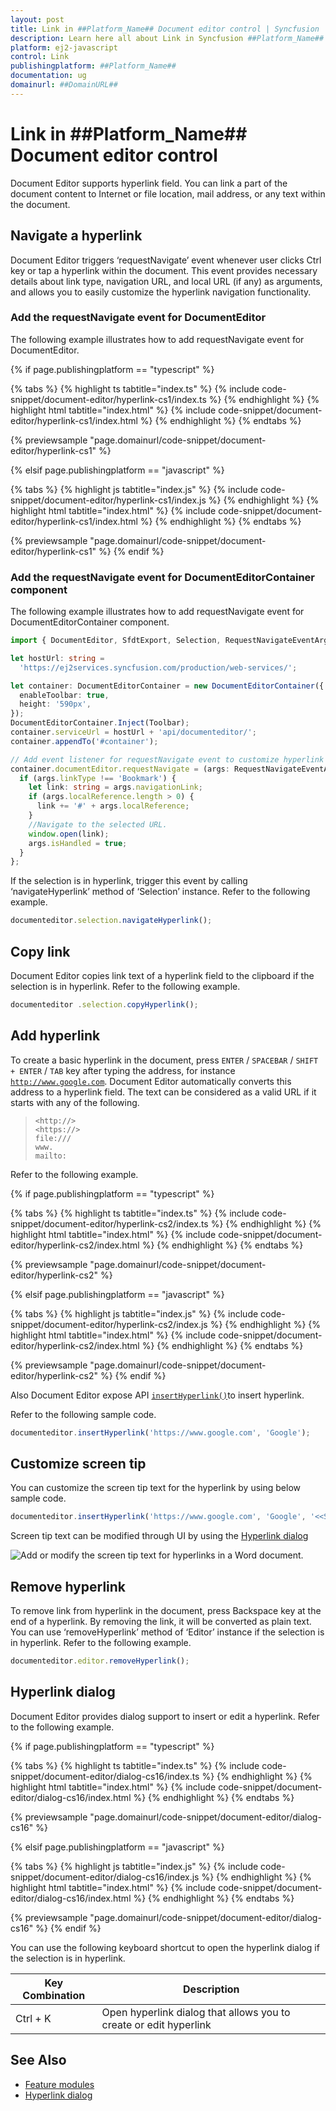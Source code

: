 ```yaml
---
layout: post
title: Link in ##Platform_Name## Document editor control | Syncfusion
description: Learn here all about Link in Syncfusion ##Platform_Name## Document editor control of Syncfusion Essential JS 2 and more.
platform: ej2-javascript
control: Link 
publishingplatform: ##Platform_Name##
documentation: ug
domainurl: ##DomainURL##
---
```


# Link in ##Platform_Name## Document editor control

Document Editor supports hyperlink field. You can link a part of the document content to Internet or file location, mail address, or any text within the document.

## Navigate a hyperlink

Document Editor triggers ‘requestNavigate’ event whenever user clicks Ctrl key or tap a hyperlink within the document. This event provides necessary details about link type, navigation URL, and local URL (if any) as arguments, and allows you to easily customize the hyperlink navigation functionality.

### Add the requestNavigate event for DocumentEditor

The following example illustrates how to add requestNavigate event for DocumentEditor.

{% if page.publishingplatform == "typescript" %}

 {% tabs %}
{% highlight ts tabtitle="index.ts" %}
{% include code-snippet/document-editor/hyperlink-cs1/index.ts %}
{% endhighlight %}
{% highlight html tabtitle="index.html" %}
{% include code-snippet/document-editor/hyperlink-cs1/index.html %}
{% endhighlight %}
{% endtabs %}
        
{% previewsample "page.domainurl/code-snippet/document-editor/hyperlink-cs1" %}

{% elsif page.publishingplatform == "javascript" %}

{% tabs %}
{% highlight js tabtitle="index.js" %}
{% include code-snippet/document-editor/hyperlink-cs1/index.js %}
{% endhighlight %}
{% highlight html tabtitle="index.html" %}
{% include code-snippet/document-editor/hyperlink-cs1/index.html %}
{% endhighlight %}
{% endtabs %}

{% previewsample "page.domainurl/code-snippet/document-editor/hyperlink-cs1" %}
{% endif %}

### Add the requestNavigate event for DocumentEditorContainer component

The following example illustrates how to add requestNavigate event for DocumentEditorContainer component.

```ts
import { DocumentEditor, SfdtExport, Selection, RequestNavigateEventArgs } from '@syncfusion/ej2-documenteditor';

let hostUrl: string =
  'https://ej2services.syncfusion.com/production/web-services/';

let container: DocumentEditorContainer = new DocumentEditorContainer({
  enableToolbar: true,
  height: '590px',
});
DocumentEditorContainer.Inject(Toolbar);
container.serviceUrl = hostUrl + 'api/documenteditor/';
container.appendTo('#container');

// Add event listener for requestNavigate event to customize hyperlink navigation functionality
container.documentEditor.requestNavigate = (args: RequestNavigateEventArgs) => {
  if (args.linkType !== 'Bookmark') {
    let link: string = args.navigationLink;
    if (args.localReference.length > 0) {
      link += '#' + args.localReference;
    }
    //Navigate to the selected URL.
    window.open(link);
    args.isHandled = true;
  }
};
```

If the selection is in hyperlink, trigger this event by calling ‘navigateHyperlink’ method of ‘Selection’ instance. Refer to the following example.

```ts
documenteditor.selection.navigateHyperlink();
```

## Copy link

Document Editor copies link text of a hyperlink field to the clipboard if the selection is in hyperlink. Refer to the following example.

```ts
documenteditor .selection.copyHyperlink();
```

## Add hyperlink

To create a basic hyperlink in the document, press `ENTER` / `SPACEBAR` / `SHIFT + ENTER` / `TAB` key after typing the address, for instance [`http://www.google.com`](http://www.google.com). Document Editor automatically converts this address to a hyperlink field. The text can be considered as a valid URL if it starts with any of the following.

> `<http://>`<br>
> `<https://>`<br>
> `file:///`<br>
> `www.`<br>
> `mailto:`<br>

Refer to the following example.

{% if page.publishingplatform == "typescript" %}

 {% tabs %}
{% highlight ts tabtitle="index.ts" %}
{% include code-snippet/document-editor/hyperlink-cs2/index.ts %}
{% endhighlight %}
{% highlight html tabtitle="index.html" %}
{% include code-snippet/document-editor/hyperlink-cs2/index.html %}
{% endhighlight %}
{% endtabs %}
        
{% previewsample "page.domainurl/code-snippet/document-editor/hyperlink-cs2" %}

{% elsif page.publishingplatform == "javascript" %}

{% tabs %}
{% highlight js tabtitle="index.js" %}
{% include code-snippet/document-editor/hyperlink-cs2/index.js %}
{% endhighlight %}
{% highlight html tabtitle="index.html" %}
{% include code-snippet/document-editor/hyperlink-cs2/index.html %}
{% endhighlight %}
{% endtabs %}

{% previewsample "page.domainurl/code-snippet/document-editor/hyperlink-cs2" %}
{% endif %}

Also Document Editor expose API [`insertHyperlink()`](../api/document-editor/editor/#inserthyperlink)to insert hyperlink.

Refer to the following sample code.

```ts
documenteditor.insertHyperlink('https://www.google.com', 'Google');
```

## Customize screen tip

You can customize the screen tip text for the hyperlink by using below sample code.

```ts
documenteditor.insertHyperlink('https://www.google.com', 'Google', '<<Screen tip text>>');
```

Screen tip text can be modified through UI by using the [Hyperlink dialog](../document-editor/dialog#hyperlink-dialog)

![Add or modify the screen tip text for hyperlinks in a Word document.](images/screentip.png)

## Remove hyperlink

To remove link from hyperlink in the document, press Backspace key at the end of a hyperlink. By removing the link, it will be converted as plain text. You can use ‘removeHyperlink’ method of ‘Editor’ instance if the selection is in hyperlink. Refer to the following example.

```ts
documenteditor.editor.removeHyperlink();
```

## Hyperlink dialog

Document Editor provides dialog support to insert or edit a hyperlink. Refer to the following example.

{% if page.publishingplatform == "typescript" %}

 {% tabs %}
{% highlight ts tabtitle="index.ts" %}
{% include code-snippet/document-editor/dialog-cs16/index.ts %}
{% endhighlight %}
{% highlight html tabtitle="index.html" %}
{% include code-snippet/document-editor/dialog-cs16/index.html %}
{% endhighlight %}
{% endtabs %}
        
{% previewsample "page.domainurl/code-snippet/document-editor/dialog-cs16" %}

{% elsif page.publishingplatform == "javascript" %}

{% tabs %}
{% highlight js tabtitle="index.js" %}
{% include code-snippet/document-editor/dialog-cs16/index.js %}
{% endhighlight %}
{% highlight html tabtitle="index.html" %}
{% include code-snippet/document-editor/dialog-cs16/index.html %}
{% endhighlight %}
{% endtabs %}

{% previewsample "page.domainurl/code-snippet/document-editor/dialog-cs16" %}
{% endif %}

You can use the following keyboard shortcut to open the hyperlink dialog if the selection is in hyperlink.

| Key Combination | Description |
|-----------------|-------------|
|Ctrl + K | Open hyperlink dialog that allows you to create or edit hyperlink|

## See Also

* [Feature modules](../document-editor/feature-module)
* [Hyperlink dialog](../document-editor/dialog#hyperlink-dialog)

